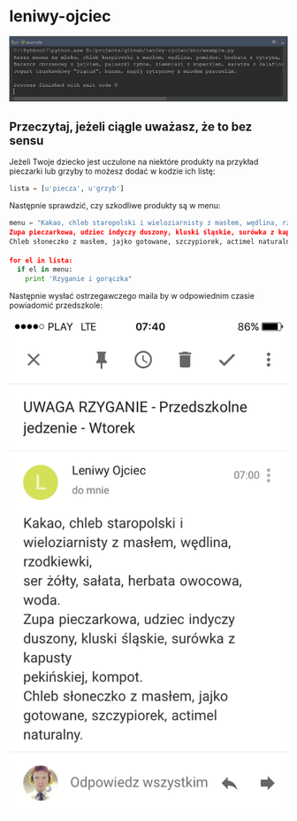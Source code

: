 # leniwy-ojciec
![alt tag](https://raw.githubusercontent.com/maciejszewczyk/leniwy-ojciec/master/screenshot.png)

## Przeczytaj, jeżeli ciągle uważasz, że to bez sensu

Jeżeli Twoje dziecko jest uczulone na niektóre produkty na przykład pieczarki lub grzyby to możesz dodać w kodzie ich listę:

```python
lista = [u'piecza', u'grzyb']
```

Następnie sprawdzić, czy szkodliwe produkty są w menu:

```python
menu = "Kakao, chleb staropolski i wieloziarnisty z masłem, wędlina, rzodkiewki, ser żółty, sałata, herbata owocowa, woda.
Zupa pieczarkowa, udziec indyczy duszony, kluski śląskie, surówka z kapusty pekińskiej, kompot.
Chleb słoneczko z masłem, jajko gotowane, szczypiorek, actimel naturalny."

for el in lista:
  if el in menu:
    print 'Rzyganie i gorączka"
```

Następnie wysłać ostrzegawczego maila by w odpowiednim czasie powiadomić przedszkole:

![alt tag](https://raw.githubusercontent.com/maciejszewczyk/leniwy-ojciec/master/screenshot2.png)
